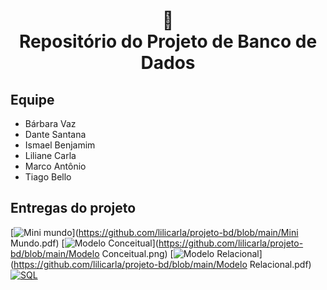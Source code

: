 <h1 align="center">
📄<br>Repositório do Projeto de Banco de Dados
</h1>

## Equipe

- Bárbara Vaz
- Dante Santana
- Ismael Benjamim
- Liliane Carla
- Marco Antônio
- Tiago Bello

## Entregas do projeto

[![Mini mundo](https://img.shields.io/badge/perfil%20-%23323330.svg?&style=for-the-badge&logo=perfil&logoColor=black&color=F745B5)](https://github.com/lilicarla/projeto-bd/blob/main/Mini Mundo.pdf)
[![Modelo Conceitual](https://img.shields.io/badge/repositório%20-%23323330.svg?&style=for-the-badge&logo=repositório&logoColor=black&color=8000FF)](https://github.com/lilicarla/projeto-bd/blob/main/Modelo Conceitual.png)
[![Modelo Relacional](https://img.shields.io/badge/estatísticas%20-%23323330.svg?&style=for-the-badge&logo=cards%20estrelas&logoColor=black&color=FFB800)](https://github.com/lilicarla/projeto-bd/blob/main/Modelo Relacional.pdf)
[![SQL](https://img.shields.io/badge/badges%20-%23323330.svg?&style=for-the-badge&logo=badges&logoColor=black&color=006DEC)](https://github.com/lilicarla/projeto-bd/blob/main/SQL.pdf)